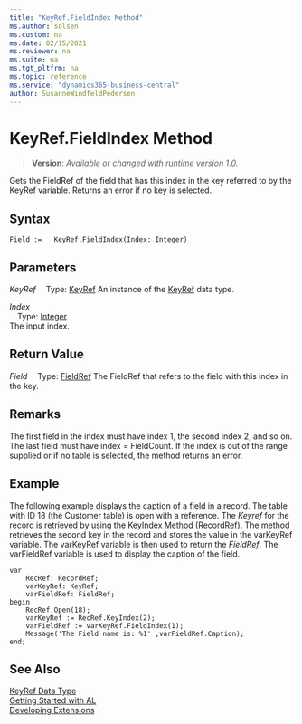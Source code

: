 ```yaml
---
title: "KeyRef.FieldIndex Method"
ms.author: solsen
ms.custom: na
ms.date: 02/15/2021
ms.reviewer: na
ms.suite: na
ms.tgt_pltfrm: na
ms.topic: reference
ms.service: "dynamics365-business-central"
author: SusanneWindfeldPedersen
---
```

[//]: # (START>DO_NOT_EDIT)
[//]: # (IMPORTANT:Do not edit any of the content between here and the END>DO_NOT_EDIT.)
[//]: # (Any modifications should be made in the .xml files in the ModernDev repo.)
# KeyRef.FieldIndex Method
> **Version**: _Available or changed with runtime version 1.0._

Gets the FieldRef of the field that has this index in the key referred to by the KeyRef variable. Returns an error if no key is selected.


## Syntax
```
Field :=   KeyRef.FieldIndex(Index: Integer)
```
## Parameters
*KeyRef*
&emsp;Type: [KeyRef](keyref-data-type.md)
An instance of the [KeyRef](keyref-data-type.md) data type.

*Index*  
&emsp;Type: [Integer](../integer/integer-data-type.md)  
The input index.  


## Return Value
*Field*
&emsp;Type: [FieldRef](../fieldref/fieldref-data-type.md)
The FieldRef that refers to the field with this index in the key.


[//]: # (IMPORTANT: END>DO_NOT_EDIT)

## Remarks  
 The first field in the index must have index 1, the second index 2, and so on. The last field must have index = FieldCount. If the index is out of the range supplied or if no table is selected, the method returns an error.  
  
## Example  
 The following example displays the caption of a field in a record. The table with ID 18 \(the Customer table\) is open with a reference. The *Keyref* for the record is retrieved by using the [KeyIndex Method \(RecordRef\)](../../methods/devenv-keyindex-method-recordref.md). The method retrieves the second key in the record and stores the value in the varKeyRef variable. The varKeyRef variable is then used to return the *FieldRef*. The varFieldRef variable is used to display the caption of the field. 
 
```al
var
    RecRef: RecordRef;
    varKeyRef: KeyRef;
    varFieldRef: FieldRef;
begin  
    RecRef.Open(18);  
    varKeyRef := RecRef.KeyIndex(2);  
    varFieldRef := varKeyRef.FieldIndex(1);  
    Message('The Field name is: %1' ,varFieldRef.Caption);  
end;
```  
  

## See Also
[KeyRef Data Type](keyref-data-type.md)  
[Getting Started with AL](../../devenv-get-started.md)  
[Developing Extensions](../../devenv-dev-overview.md)